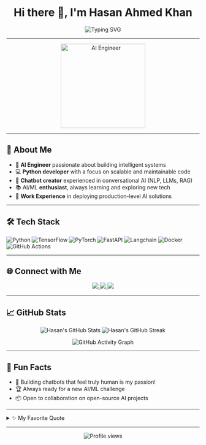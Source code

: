 <!-- Profile README for Hasan-Ahmed-Khan -->

<h1 align="center">Hi there 👋, I'm Hasan Ahmed Khan</h1>

<p align="center">
  <img src="https://readme-typing-svg.demolab.com?font=Fira+Code&size=28&pause=1000&color=01B5A7&center=true&vCenter=true&width=700&lines=AI+Engineer+%7C+Pythonista+%7C+Chatbot+Enthusiast;AI+%26+ML+Explorer+with+Real+World+Experience" alt="Typing SVG" />
</p>

---

<div align="center">
  <img src="https://github.com/Hasan-Ahmed-Khan/Hasan-Ahmed-Khan/blob/main/assets/ai_engineer.gif" alt="AI Engineer" width="220"/>
</div>

---

## 🚀 About Me

- 🎯 **AI Engineer** passionate about building intelligent systems
- 💻 **Python developer** with a focus on scalable and maintainable code
- 🤖 **Chatbot creator** experienced in conversational AI (NLP, LLMs, RAG)
- 📚 AI/ML **enthusiast**, always learning and exploring new tech
- 🏢 **Work Experience** in deploying production-level AI solutions

---

## 🛠️ Tech Stack

![Python](https://img.shields.io/badge/-Python-3776AB?style=for-the-badge&logo=python&logoColor=white)
![TensorFlow](https://img.shields.io/badge/-TensorFlow-FF6F00?style=for-the-badge&logo=tensorflow&logoColor=white)
![PyTorch](https://img.shields.io/badge/-PyTorch-EE4C2C?style=for-the-badge&logo=pytorch&logoColor=white)
![FastAPI](https://img.shields.io/badge/-FastAPI-009688?style=for-the-badge&logo=fastapi&logoColor=white)
![Langchain](https://img.shields.io/badge/-LangChain-2B6CB0?style=for-the-badge&logo=chainlink&logoColor=white)
![Docker](https://img.shields.io/badge/-Docker-2496ED?style=for-the-badge&logo=docker&logoColor=white)
![GitHub Actions](https://img.shields.io/badge/-GitHub%20Actions-2088FF?style=for-the-badge&logo=github-actions&logoColor=white)

---

## 🌐 Connect with Me

<p align="center">
  <a href="https://www.linkedin.com/in/hasan-ahmed-khan/" target="_blank">
    <img src="https://img.shields.io/badge/LinkedIn-0A66C2?style=for-the-badge&logo=linkedin&logoColor=white"/>
  </a>
  <a href="mailto:hasan.ahmed.khan@example.com">
    <img src="https://img.shields.io/badge/Email-D14836?style=for-the-badge&logo=gmail&logoColor=white"/>
  </a>
  <a href="https://twitter.com/yourtwitter" target="_blank">
    <img src="https://img.shields.io/badge/Twitter-1DA1F2?style=for-the-badge&logo=twitter&logoColor=white"/>
  </a>
</p>

---

## 📈 GitHub Stats

<p align="center">
  <img src="https://github-readme-stats.vercel.app/api?username=Hasan-Ahmed-Khan&show_icons=true&theme=radical" alt="Hasan's GitHub Stats"/>
  <img src="https://github-readme-streak-stats.herokuapp.com/?user=Hasan-Ahmed-Khan&theme=radical" alt="Hasan's GitHub Streak"/>
</p>

<p align="center">
  <img src="https://github-readme-activity-graph.cyclic.app/graph?username=Hasan-Ahmed-Khan&bg_color=1a1b27&color=37ebd0&line=01b5a7&point=2962ff&area=true&hide_border=true" alt="GitHub Activity Graph"/>
</p>

---

## 🧩 Fun Facts

- 🌟 Building chatbots that feel truly human is my passion!
- 🏆 Always ready for a new AI/ML challenge
- 📦 Open to collaboration on open-source AI projects

---

<details>
  <summary>✨ My Favorite Quote</summary>
  
  > "The best way to predict the future is to invent it." – Alan Kay
</details>

---

<p align="center">
  <img src="https://komarev.com/ghpvc/?username=Hasan-Ahmed-Khan&style=flat-square&color=blue" alt="Profile views"/>
</p>
